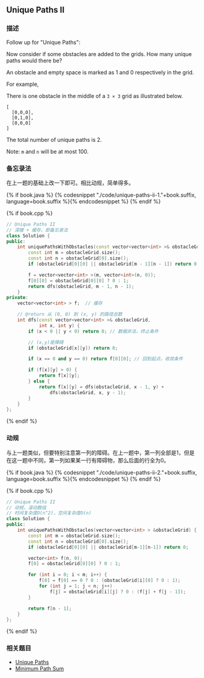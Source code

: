 ## Unique Paths II


### 描述

Follow up for "Unique Paths":

Now consider if some obstacles are added to the grids. How many unique paths would there be?

An obstacle and empty space is marked as 1 and 0 respectively in the grid.

For example,

There is one obstacle in the middle of a `3 × 3` grid as illustrated below.

```
[
  [0,0,0],
  [0,1,0],
  [0,0,0]
]
```

The total number of unique paths is 2.

Note: `m` and `n` will be at most 100.


### 备忘录法

在上一题的基础上改一下即可。相比动规，简单得多。

{% if book.java %}
{% codesnippet "./code/unique-paths-ii-1."+book.suffix, language=book.suffix %}{% endcodesnippet %}
{% endif %}

{% if book.cpp %}
```cpp
// Unique Paths II
// 深搜 + 缓存，即备忘录法
class Solution {
public:
    int uniquePathsWithObstacles(const vector<vector<int> >& obstacleGrid) {
        const int m = obstacleGrid.size();
        const int n = obstacleGrid[0].size();
        if (obstacleGrid[0][0] || obstacleGrid[m - 1][n - 1]) return 0;

        f = vector<vector<int> >(m, vector<int>(n, 0));
        f[0][0] = obstacleGrid[0][0] ? 0 : 1;
        return dfs(obstacleGrid, m - 1, n - 1);
    }
private:
    vector<vector<int> > f;  // 缓存

    // @return 从 (0, 0) 到 (x, y) 的路径总数
    int dfs(const vector<vector<int> >& obstacleGrid,
            int x, int y) {
        if (x < 0 || y < 0) return 0; // 数据非法，终止条件

        // (x,y)是障碍
        if (obstacleGrid[x][y]) return 0;

        if (x == 0 and y == 0) return f[0][0]; // 回到起点，收敛条件

        if (f[x][y] > 0) {
            return f[x][y];
        } else {
            return f[x][y] = dfs(obstacleGrid, x - 1, y) + 
                dfs(obstacleGrid, x, y - 1);
        }
    }
};
```
{% endif %}


### 动规

与上一题类似，但要特别注意第一列的障碍。在上一题中，第一列全部是1，但是在这一题中不同，第一列如果某一行有障碍物，那么后面的行全为0。

{% if book.java %}
{% codesnippet "./code/unique-paths-ii-2."+book.suffix, language=book.suffix %}{% endcodesnippet %}
{% endif %}

{% if book.cpp %}
```cpp
// Unique Paths II
// 动规，滚动数组
// 时间复杂度O(n^2)，空间复杂度O(n)
class Solution {
public:
    int uniquePathsWithObstacles(vector<vector<int> > &obstacleGrid) {
        const int m = obstacleGrid.size();
        const int n = obstacleGrid[0].size();
        if (obstacleGrid[0][0] || obstacleGrid[m-1][n-1]) return 0;

        vector<int> f(n, 0);
        f[0] = obstacleGrid[0][0] ? 0 : 1;

        for (int i = 0; i < m; i++) {
            f[0] = f[0] == 0 ? 0 : (obstacleGrid[i][0] ? 0 : 1);
            for (int j = 1; j < n; j++)
                f[j] = obstacleGrid[i][j] ? 0 : (f[j] + f[j - 1]);
        }

        return f[n - 1];
    }
};
```
{% endif %}


### 相关题目

* [Unique Paths](unique-paths.md)
* [Minimum Path Sum](../dp/minimum-path-sum.md)
